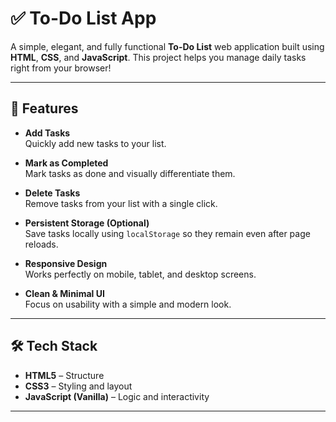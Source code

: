 # ✅ To-Do List App

A simple, elegant, and fully functional **To-Do List** web application built using **HTML**, **CSS**, and **JavaScript**. This project helps you manage daily tasks right from your browser!

---

## 🚀 Features

- **Add Tasks**  
  Quickly add new tasks to your list.

- **Mark as Completed**  
  Mark tasks as done and visually differentiate them.

- **Delete Tasks**  
  Remove tasks from your list with a single click.

- **Persistent Storage (Optional)**  
  Save tasks locally using `localStorage` so they remain even after page reloads.

- **Responsive Design**  
  Works perfectly on mobile, tablet, and desktop screens.

- **Clean & Minimal UI**  
  Focus on usability with a simple and modern look.

---

## 🛠️ Tech Stack

- **HTML5** – Structure
- **CSS3** – Styling and layout
- **JavaScript (Vanilla)** – Logic and interactivity

---
